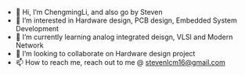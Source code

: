 - 👋 Hi, I’m ChengmingLi, and also go by Steven
- 👀 I’m interested in Hardware design, PCB design, Embedded System Development
- 🌱 I’m currently learning analog integrated deisgn, VLSI and Modern Network 
- 💞️ I’m looking to collaborate on Hardware design project
- 📫 How to reach me, reach out to me @ stevenlcm16@gmail.com

<!---
stevenli518/stevenli518 is a ✨ special ✨ repository because its `README.md` (this file) appears on your GitHub profile.
You can click the Preview link to take a look at your changes.
--->
